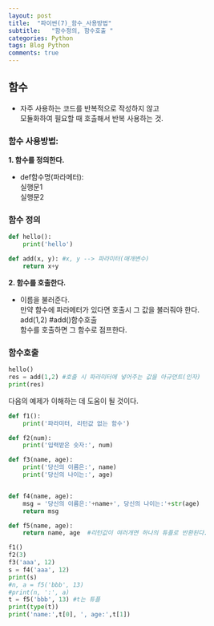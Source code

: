 ```yaml
---  
layout: post  
title:  "파이썬(7)_함수_사용방법"  
subtitle:   "함수정의, 함수호출 "  
categories: Python  
tags: Blog Python     
comments: true  
---  
```


## 함수
- 자주 사용하는 코드를 반복적으로 작성하지 않고    
모듈화하여 필요할 때 호출해서 반복 사용하는 것.   

### 함수 사용방법:

__1. 함수를 정의한다.__    
- def함수명(파라메터):    
  실행문1    
  실행문2    


### 함수 정의
~~~python
def hello():
    print('hello')

def add(x, y): #x, y --> 파라미터(매개변수)
    return x+y
~~~

__2. 함수를 호출한다.__

- 이름을 불러준다.    
만약 함수에 파라메터가 있다면 호출시 그 값을 불러줘야 한다.    
add(1,2) #add()함수호출    
함수를 호출하면 그 함수로 점프한다.    

### 함수호출
~~~python
hello()
res = add(1,2) #호출 시 파라미터에 넣어주는 값을 아규먼트(인자)
print(res)
~~~

다음의 예제가 이해하는 데 도움이 될 것이다.
~~~python
def f1():
    print('파라미터, 리턴값 없는 함수')

def f2(num):
    print('입력받은 숫자:', num)

def f3(name, age):
    print('당신의 이름은:', name)
    print('당신의 나이는:', age)


def f4(name, age):
    msg = '당신의 이름은:'+name+', 당신의 나이는:'+str(age)
    return msg

def f5(name, age):
    return name, age  #리턴값이 여러개면 하나의 튜플로 반환된다.

f1()
f2(3)
f3('aaa', 12)
s = f4('aaa', 12)
print(s)
#n, a = f5('bbb', 13)
#print(n, ':', a)
t = f5('bbb', 13) #t는 튜플
print(type(t))
print('name:',t[0], ', age:',t[1])
~~~
